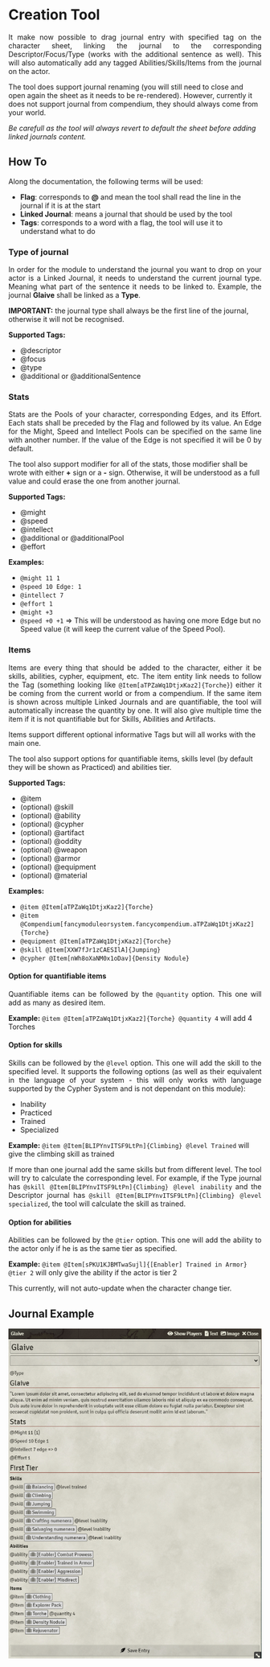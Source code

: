 # Creation Tool

<p align="justify">
It make now possible to drag journal entry with specified tag on the character sheet, linking the journal to the corresponding Descriptor/Focus/Type (works with the additional sentence as well). This will also automatically add any tagged Abilities/Skills/Items from the journal on the actor.

The tool does support journal renaming (you will still need to close and open again the sheet as it needs to be re-rendered). However, currently it does not support journal from compendium, they should always come from your world.

<i>Be carefull as the tool will always revert to default the sheet before adding linked journals content.</i>
</p>

## How To

Along the documentation, the following terms will be used:

- **Flag**: corresponds to **@** and mean the tool shall read the line in the journal if it is at the start
- **Linked Journal**: means a journal that should be used by the tool
- **Tags**: corresponds to a word with a flag, the tool will use it to understand what to do

### Type of journal

<p align="justify">
In order for the module to understand the journal you want to drop on your actor is a Linked Journal, it needs to understand the current journal type. Meaning what part of the sentence it needs to be linked to. Example, the journal <b>Glaive</b> shall be linked as a <b>Type</b>.

<b> IMPORTANT:</b> the journal type shall always be the first line of the journal, otherwise it will not be recognised.
</p>

**Supported Tags:**

- @descriptor
- @focus
- @type
- @additional or @additionalSentence

### Stats

<p align="justify">
Stats are the Pools of your character, corresponding Edges, and its Effort. Each stats shall be preceded by the Flag and followed by its value. An Edge for the Might, Speed and Intellect Pools can be specified on the same line with another number. If the value of the Edge is not specified it will be 0 by default.

The tool also support modifier for all of the stats, those modifier shall be wrote with either <b>+</b> sign or a <b>-</b> sign. Otherwise, it will be understood as a full value and could erase the one from another journal.
</p>

**Supported Tags:**

- @might
- @speed
- @intellect
- @additional or @additionalPool
- @effort

**Examples:**

- `@might 11 1`
- `@speed 10 Edge: 1`
- `@intellect 7`
- `@effort 1`
- `@might +3`
- `@speed +0 +1` => This will be understood as having one more Edge but no Speed value (it will keep the current value of the Speed Pool).

### Items

<p align="justify">
Items are every thing that should be added to the character, either it be skills, abilities, cypher, equipment, etc. The item entity link needs to follow the Tag (something looking like <code>@Item[aTPZaWq1DtjxKaz2]{Torche}</code>) either it be coming from the current world or from a compendium. If the same item is shown across multiple Linked Journals and are quantifiable, the tool will automatically increase the quantity by one. It will also give multiple time the item if it is not quantifiable but for Skills, Abilities and Artifacts.

Items support different optional informative Tags but will all works with the main one.

The tool also support options for quantifiable items, skills level (by default they will be shown as Practiced) and abilities tier.
</p>

**Supported Tags:**

- @item
- (optional) @skill
- (optional) @ability
- (optional) @cypher
- (optional) @artifact
- (optional) @oddity
- (optional) @weapon
- (optional) @armor
- (optional) @equipment
- (optional) @material

**Examples:**

- `@item @Item[aTPZaWq1DtjxKaz2]{Torche}`
- `@item @Compendium[fancymoduleorsystem.fancycompendium.aTPZaWq1DtjxKaz2]{Torche}`
- `@equipment @Item[aTPZaWq1DtjxKaz2]{Torche}`
- `@skill @Item[XXW7fJr1zCAESIlA]{Jumping}`
- `@cypher @Item[nWh8oXaNM0x1oDav]{Density Nodule}`

#### Option for quantifiable items

<p align="justify">
Quantifiable items can be followed by the <code>@quantity</code> option. This one will add as many as desired item.
</p>

**Example:** `@item @Item[aTPZaWq1DtjxKaz2]{Torche} @quantity 4` will add 4 Torches

#### Option for skills

<p align="justify">
Skills can be followed by the <code>@level</code> option. This one will add the skill to the specified level. It supports the following options (as well as their equivalent in the language of your system - this will only works with language supported by the Cypher System and is not dependant on this module):
</p>

- Inability
- Practiced
- Trained
- Specialized

**Example:** `@item @Item[BLIPYnvITSF9LtPn]{Climbing} @level Trained` will give the climbing skill as trained

<p align="justify">
If more than one journal add the same skills but from different level. The tool will try to calculate the corresponding level. For example, if the Type journal has <code>@skill @Item[BLIPYnvITSF9LtPn]{Climbing} @level inability</code> and the Descriptor journal has <code>@skill @Item[BLIPYnvITSF9LtPn]{Climbing} @level specialized</code>, the tool will calculate the skill as trained.
</p>

#### Option for abilities

<p align="justify">
Abilities can be followed by the <code>@tier</code> option. This one will add the ability to the actor only if he is as the same tier as specified.
</p>

**Example:** `@item @Item[sPKU1KJBMTwaSujl]{[Enabler] Trained in Armor} @tier 2` will only give the ability if the actor is tier 2

<p align="justify">
This currently, will not auto-update when the character change tier.
</p>

## Journal Example

![](https://raw.githubusercontent.com/NiceTSY/nice-cypher-add-ons/master/screenshots/creation_tool_example.png)